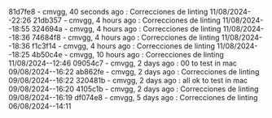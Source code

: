 81d7fe8 - cmvgg, 40 seconds ago : Correcciones de linting 11/08/2024--22:26
21db357 - cmvgg, 4 hours ago : Correcciones de linting 11/08/2024--18:55
324694a - cmvgg, 4 hours ago : Correcciones de linting 11/08/2024--18:36
74684f8 - cmvgg, 4 hours ago : Correcciones de linting 11/08/2024--18:36
f1c3f14 - cmvgg, 4 hours ago : Correcciones de linting 11/08/2024--18:25
4b50c4e - cmvgg, 10 hours ago : Correcciones de linting 11/08/2024--12:46
09054c7 - cmvgg, 2 days ago : 00 to test in mac 09/08/2024--16:22
ab862fe - cmvgg, 2 days ago : Correcciones de linting 09/08/2024--16:22
320481b - cmvgg, 2 days ago : all ok to test in mac 09/08/2024--16:20
4105c1b - cmvgg, 2 days ago : Correcciones de linting 09/08/2024--16:19
df074e8 - cmvgg, 5 days ago : Correcciones de linting 06/08/2024--14:11